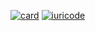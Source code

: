 
[![card](https://github-readme-stats.vercel.app/api?username=CarlosMatias1&theme=default&show_icons=true)](https://github.com/anuraghazra/github-readme-stats)
[![iuricode](https://github-readme-stats.vercel.app/api/top-langs/?username=CarlosMatias1&layout=compact)](https://github.com/anuraghazra/github-readme-stats)
